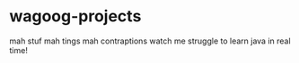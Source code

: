 # wagoog-projects
mah stuf mah tings mah contraptions
watch me struggle to learn java in real time!
